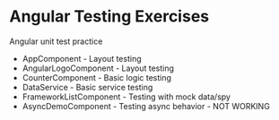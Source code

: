 # Angular Testing Exercises

Angular unit test practice

- AppComponent - Layout testing
- AngularLogoComponent - Layout testing
- CounterComponent - Basic logic testing
- DataService - Basic service testing
- FrameworkListComponent - Testing with mock data/spy
- AsyncDemoComponent - Testing async behavior - NOT WORKING